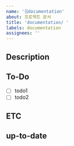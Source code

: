 ```yaml
---
name: '🗒️documentation'
about: 프로젝트 문서
title: 'documentation/ '
labels: documentation
assignees: ''
---
```


## Description

<!-- 어떤 내용인지 작성해주세요. -->

## To-Do

- [ ] todo1
- [ ] todo2

## ETC

<!-- 기타 알려야 하는 상황을 적어주세요 -->

## up-to-date

<!-- 작업이 완료 예정인 시점을 적어주세요 -->
